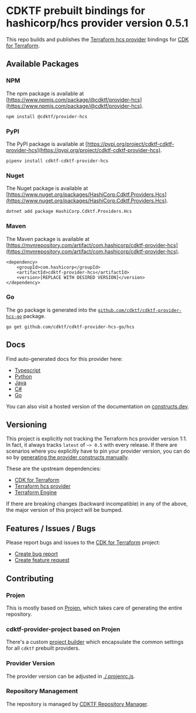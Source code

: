 
# CDKTF prebuilt bindings for hashicorp/hcs provider version 0.5.1

This repo builds and publishes the [Terraform hcs provider](https://registry.terraform.io/providers/hashicorp/hcs/0.5.1/docs) bindings for [CDK for Terraform](https://cdk.tf).

## Available Packages

### NPM

The npm package is available at [https://www.npmjs.com/package/@cdktf/provider-hcs](https://www.npmjs.com/package/@cdktf/provider-hcs).

`npm install @cdktf/provider-hcs`

### PyPI

The PyPI package is available at [https://pypi.org/project/cdktf-cdktf-provider-hcs](https://pypi.org/project/cdktf-cdktf-provider-hcs).

`pipenv install cdktf-cdktf-provider-hcs`

### Nuget

The Nuget package is available at [https://www.nuget.org/packages/HashiCorp.Cdktf.Providers.Hcs](https://www.nuget.org/packages/HashiCorp.Cdktf.Providers.Hcs).

`dotnet add package HashiCorp.Cdktf.Providers.Hcs`

### Maven

The Maven package is available at [https://mvnrepository.com/artifact/com.hashicorp/cdktf-provider-hcs](https://mvnrepository.com/artifact/com.hashicorp/cdktf-provider-hcs).

```
<dependency>
    <groupId>com.hashicorp</groupId>
    <artifactId>cdktf-provider-hcs</artifactId>
    <version>[REPLACE WITH DESIRED VERSION]</version>
</dependency>
```

### Go

The go package is generated into the [`github.com/cdktf/cdktf-provider-hcs-go`](https://github.com/cdktf/cdktf-provider-hcs-go) package.

`go get github.com/cdktf/cdktf-provider-hcs-go/hcs`

## Docs

Find auto-generated docs for this provider here: 

- [Typescript](./docs/API.typescript.md)
- [Python](./docs/API.python.md)
- [Java](./docs/API.java.md)
- [C#](./docs/API.csharp.md)
- [Go](./docs/API.go.md)

You can also visit a hosted version of the documentation on [constructs.dev](https://constructs.dev/packages/@cdktf/provider-hcs).

## Versioning

This project is explicitly not tracking the Terraform hcs provider version 1:1. In fact, it always tracks `latest` of `~> 0.5` with every release. If there are scenarios where you explicitly have to pin your provider version, you can do so by [generating the provider constructs manually](https://cdk.tf/imports).

These are the upstream dependencies:

- [CDK for Terraform](https://cdk.tf)
- [Terraform hcs provider](https://registry.terraform.io/providers/hashicorp/hcs/0.5.1)
- [Terraform Engine](https://terraform.io)

If there are breaking changes (backward incompatible) in any of the above, the major version of this project will be bumped.

## Features / Issues / Bugs

Please report bugs and issues to the [CDK for Terraform](https://cdk.tf) project:

- [Create bug report](https://cdk.tf/bug)
- [Create feature request](https://cdk.tf/feature)

## Contributing

### Projen

This is mostly based on [Projen](https://github.com/projen/projen), which takes care of generating the entire repository.

### cdktf-provider-project based on Projen

There's a custom [project builder](https://github.com/cdktf/cdktf-provider-project) which encapsulate the common settings for all `cdktf` prebuilt providers.

### Provider Version

The provider version can be adjusted in [./.projenrc.js](./.projenrc.js).

### Repository Management

The repository is managed by [CDKTF Repository Manager](https://github.com/cdktf/cdktf-repository-manager/).
